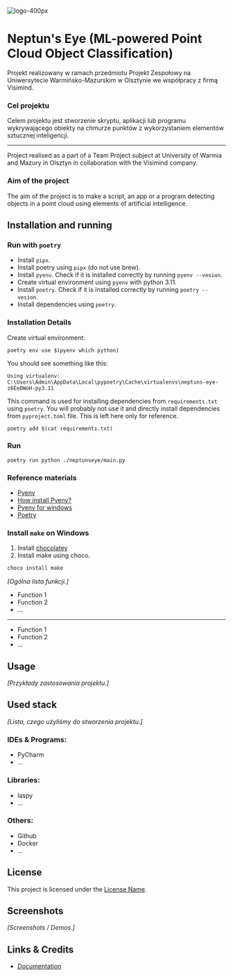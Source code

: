 ![logo-400px](./neptunseye/resources/neptuns-eye-logo.ico)

# Neptun's Eye (ML-powered Point Cloud Object Classification)

Projekt realizowany w ramach przedmiotu Projekt Zespołowy na Uniwersytecie Warmińsko-Mazurskim w Olsztynie we współpracy
z firmą Visimind.

### Cel projektu

Celem projektu jest stworzenie skryptu, aplikacji lub programu wykrywającego obiekty na chmurze punktów z wykorzystaniem
elementów sztucznej inteligencji.


<hr>
Project realised as a part of a Team Project subject at University of Warmia and Mazury in Olsztyn in collaboration with the Visimind company.

### Aim of the project

The aim of the project is to make a script, an app or a program detecting objects in a point cloud using elements of
artificial intelligence.

## Installation and running

### Run with `poetry`

- Install `pipx`.
- Install poetry using `pipx` (do not use brew).
- Install `pyenv`. Check if it is installed correctly by running `pyenv --vesion`.
- Create virtual environment using `pyenv` with python 3.11.
- Install `poetry`. Check if it is installed correctly by running `poetry --vesion`.
- Install dependencies using `poetry`.

### Installation Details

Create virtual environment:

```commandline
poetry env use $(pyenv which python)
```

You should see something like this:

```commandline
Using virtualenv: C:\Users\Admin\AppData\Local\pypoetry\Cache\virtualenvs\neptuns-eye-z6EeDWoH-py3.11
```

This command is used for installing dependencies from `requirements.txt` using `poetry`. You will probably not use it
and directly install dependencies from `pyproject.toml` file. This is left here only for reference.

```commandline
poetry add $(cat requirements.txt)
```

### Run

```commandline
poetry run python ./neptunseye/main.py
```

### Reference materials

- [Pyenv](https://realpython.com/intro-to-pyenv/#why-use-pyenv)
- [How install Pyenv?](https://k0nze.dev/posts/install-pyenv-venv-vscode/)
- [Pyenv for windows](https://github.com/pyenv-win/pyenv-win)
- [Poetry](https://realpython.com/dependency-management-python-poetry/#add-poetry-to-an-existing-project)

### Install `make` on Windows

1. Install [chocolatey](https://chocolatey.org/install)
2. Install make using choco.

```powershell
choco install make
```

*[Ogólna lista funkcji.]*

- Function 1
- Function 2
- ...

<hr>

- Function 1
- Function 2
- ...

## Usage

*[Przykłady zastosowania projektu.]*

## Used stack

*[Lista, czego użyliśmy do stworzenia projektu.]*

### IDEs & Programs:

- PyCharm
- ...

### Libraries:

- laspy
- ...

### Others:

- Github
- Docker
- ...

## License

This project is licensed under the [License Name](link).

## Screenshots

*[Screenshots / Demos.]*

## Links & Credits

- [Documentation](...)


